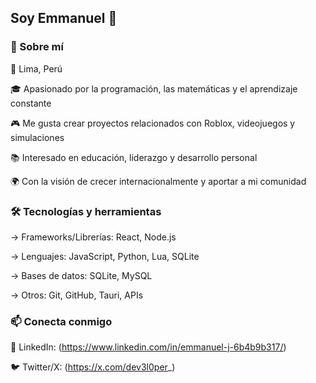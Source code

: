 ## Soy Emmanuel 👋
### 🚀 Sobre mí

📍 Lima, Perú

🎓 Apasionado por la programación, las matemáticas y el aprendizaje constante

🎮 Me gusta crear proyectos relacionados con Roblox, videojuegos y simulaciones

📚 Interesado en educación, liderazgo y desarrollo personal

🌍 Con la visión de crecer internacionalmente y aportar a mi comunidad


### 🛠️ Tecnologías y herramientas

→ Frameworks/Librerías: React, Node.js

→ Lenguajes: JavaScript, Python, Lua, SQLite

→ Bases de datos: SQLite, MySQL

→ Otros: Git, GitHub, Tauri, APIs 

### 📫 Conecta conmigo

💼 LinkedIn: (https://www.linkedin.com/in/emmanuel-j-6b4b9b317/)

🐦 Twitter/X: (https://x.com/dev3l0per_)
<!--
**EmmaNub/EmmaNub** is a ✨ _special_ ✨ repository because its `README.md` (this file) appears on your GitHub profile.

Here are some ideas to get you started:

- 🔭 I’m currently working on ...
- 🌱 I’m currently learning ...
- 👯 I’m looking to collaborate on ...
- 🤔 I’m looking for help with ...
- 💬 Ask me about ...
- 📫 How to reach me: ...
- 😄 Pronouns: ...
- ⚡ Fun fact: ...
-->
